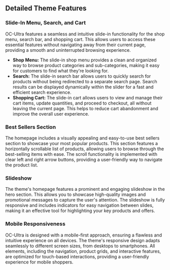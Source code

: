 
## Detailed Theme Features

### Slide-In Menu, Search, and Cart

OC-Ultra features a seamless and intuitive slide-in functionality for the shop menu, search bar, and shopping cart. This allows users to access these essential features without navigating away from their current page, providing a smooth and uninterrupted browsing experience.

*   **Shop Menu:** The slide-in shop menu provides a clean and organized way to browse product categories and sub-categories, making it easy for customers to find what they're looking for.
*   **Search:** The slide-in search bar allows users to quickly search for products without being redirected to a separate search page. Search results can be displayed dynamically within the slider for a fast and efficient search experience.
*   **Shopping Cart:** The slide-in cart allows users to view and manage their cart items, update quantities, and proceed to checkout, all without leaving the current page. This helps to reduce cart abandonment and improve the overall user experience.

### Best Sellers Section

The homepage includes a visually appealing and easy-to-use best sellers section to showcase your most popular products. This section features a horizontally scrollable list of products, allowing users to browse through the best-selling items with ease. The scroll functionality is implemented with clear left and right arrow buttons, providing a user-friendly way to navigate the product list.

### Slideshow

The theme's homepage features a prominent and engaging slideshow in the hero section. This allows you to showcase high-quality images and promotional messages to capture the user's attention. The slideshow is fully responsive and includes indicators for easy navigation between slides, making it an effective tool for highlighting your key products and offers.

### Mobile Responsiveness

OC-Ultra is designed with a mobile-first approach, ensuring a flawless and intuitive experience on all devices. The theme's responsive design adapts seamlessly to different screen sizes, from desktops to smartphones. All elements, including the navigation, product grids, and interactive features, are optimized for touch-based interactions, providing a user-friendly experience for mobile shoppers.
